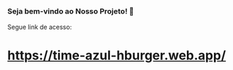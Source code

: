 # 
### **Seja bem-vindo ao Nosso Projeto!** 👋

Segue link de acesso:
# https://time-azul-hburger.web.app/

